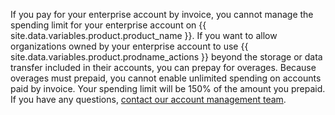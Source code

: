 If you pay for your enterprise account by invoice, you cannot manage the spending limit for your enterprise account on {{ site.data.variables.product.product_name }}. If you want to allow organizations owned by your enterprise account to use {{ site.data.variables.product.prodname_actions }} beyond the storage or data transfer included in their accounts, you can prepay for overages. Because overages must prepaid, you cannot enable unlimited spending on accounts paid by invoice. Your spending limit will be 150% of the amount you prepaid. If you have any questions, [contact our account management team](https://enterprise.github.com/contact).
